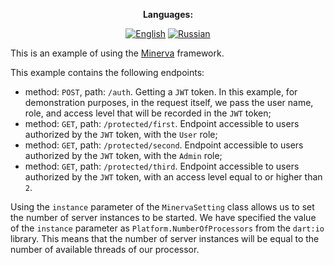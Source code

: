 <div align="center">

**Languages:**
  
[![English](https://img.shields.io/badge/Language-English-blue?style=?style=flat-square)](README.md)
[![Russian](https://img.shields.io/badge/Language-Russian-blue?style=?style=flat-square)](README.ru.md)

</div>

This is an example of using the [Minerva](https://github.com/GlebBatykov/minerva) framework.

This example contains the following endpoints:

- method: `POST`, path: `/auth`. Getting a `JWT` token. In this example, for demonstration purposes, in the request itself, we pass the user name, role, and access level that will be recorded in the `JWT` token;
- method: `GET`, path: `/protected/first`. Endpoint accessible to users authorized by the `JWT` token, with the `User` role;
- method: `GET`, path: `/protected/second`. Endpoint accessible to users authorized by the `JWT` token, with the `Admin` role;
- method: `GET`, path: `/protected/third`. Endpoint accessible to users authorized by the `JWT` token, with an access level equal to or higher than `2`.

Using the `instance` parameter of the `MinervaSetting` class allows us to set the number of server instances to be started. We have specified the value of the `instance` parameter as `Platform.NumberOfProcessors` from the `dart:io` library. This means that the number of server instances will be equal to the number of available threads of our processor.